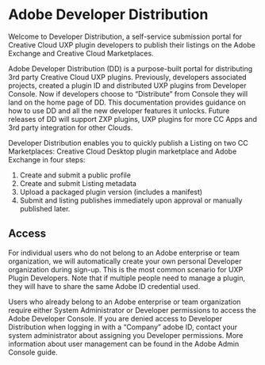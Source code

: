 <Hero slots="heading, text" background="rgb(141, 52, 78)" />

# Adobe Developer Distribution

Welcome to Developer Distribution, a self-service submission portal for Creative Cloud UXP plugin developers to publish their listings on the Adobe Exchange and Creative Cloud Marketplaces.

Adobe Developer Distribution (DD) is a purpose-built portal for distributing 3rd party Creative Cloud UXP plugins. Previously, developers associated projects, created a plugin ID and distributed UXP plugins from Developer Console. Now if developers choose to “Distribute” from Console they will land on the home page of DD. This documentation provides guidance on how to use DD and all the new developer features it unlocks. Future releases of DD will support ZXP plugins, UXP plugins for more CC Apps and 3rd party integration for other Clouds.

Developer Distribution enables you to quickly publish a Listing on two CC Marketplaces: Creative Cloud Desktop plugin marketplace and Adobe Exchange in four steps:

1. Create and submit a public profile
2. Create and submit Listing metadata
3. Upload a packaged plugin version (includes a manifest)
4. Submit and listing publishes immediately upon approval or manually published later.

## Access 

For individual users who do not belong to an Adobe enterprise or team organization, we will automatically create your own personal Developer organization during sign-up. This is the most common scenario for UXP Plugin Developers. Note that if multiple people need to manage a plugin, they will have to share the same Adobe ID credential used. 

Users who already belong to an Adobe enterprise or team organization require either System Administrator or Developer permissions to access the Adobe Developer Console. If you are denied access to Developer Distribution when logging in with a “Company” adobe ID, contact your system administrator about assigning you Developer permissions. More information about user management can be found in the Adobe Admin Console guide. 

 

